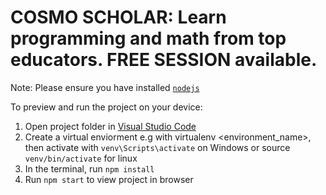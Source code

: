 
  # COSMO SCHOLAR: Learn programming and math from top educators. FREE SESSION available.  

  Note: Please ensure you have installed <code><a href="https://nodejs.org/en/download/">nodejs</a></code>

  To preview and run the project on your device:
  1) Open project folder in <a href="https://code.visualstudio.com/download">Visual Studio Code</a>
  2) Create a virtual enviorment e.g with virtualenv <environment_name>, then activate with `venv\Scripts\activate` on Windows or source `venv/bin/activate` for linux
  3) In the terminal, run `npm install`
  4) Run `npm start` to view project in browser
  

